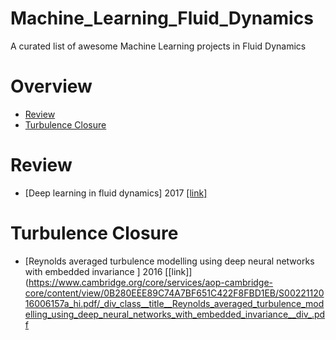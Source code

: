 # Machine_Learning_Fluid_Dynamics
A curated list of awesome Machine Learning projects in Fluid Dynamics

# Overview
- [Review](#review)
- [Turbulence Closure](#turbulence)

# Review
- [Deep learning in fluid dynamics] 2017 [[link]](https://www.cambridge.org/core/services/aop-cambridge-core/content/view/F2EDDAB89563DE5157FC4B8342AD9C70/S002211201600803Xa.pdf/div-class-title-deep-learning-in-fluid-dynamics-div.pdf)

# Turbulence Closure
- [Reynolds averaged turbulence modelling using deep neural networks with embedded invariance
] 2016 [[link]](https://www.cambridge.org/core/services/aop-cambridge-core/content/view/0B280EEE89C74A7BF651C422F8FBD1EB/S0022112016006157a_hi.pdf/_div_class__title__Reynolds_averaged_turbulence_modelling_using_deep_neural_networks_with_embedded_invariance__div_.pdf
